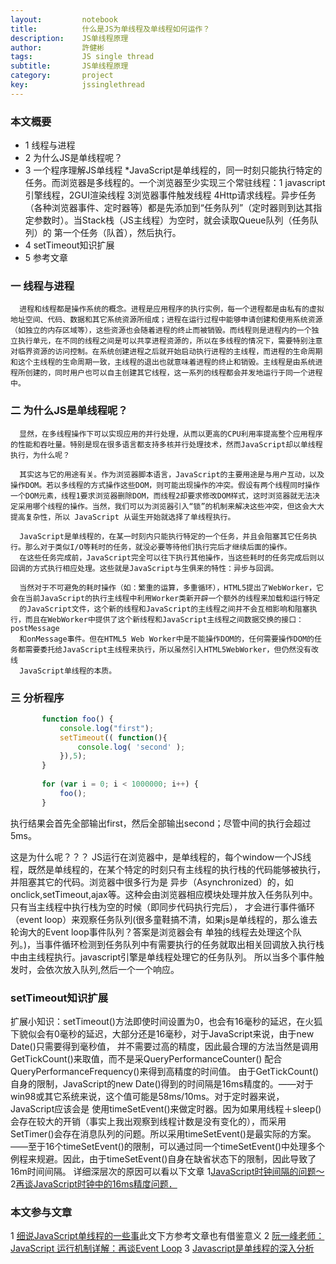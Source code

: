 ```yaml
---
layout:     	notebook
title:     	    什么是JS为单线程及单线程如何运作？
description:    JS单线程原理
author:     	許健彬
tags:      	    JS single thread 
subtitle:     	JS单线程原理
category:     	project
key:            jssinglethread
---
```



### 本文概要

* 1 线程与进程
* 2 为什么JS是单线程呢？
* 3 一个程序理解JS单线程
    *JavaScript是单线程的，同一时刻只能执行特定的任务。而浏览器是多线程的。一个浏览器至少实现三个常驻线程：1 javascript引擎线程，2GUI渲染线程 3浏览器事件触发线程 4Http请求线程。异步任务（各种浏览器事件、定时器等）都是先添加到“任务队列”（定时器则到达其指定参数时）。当Stack栈（JS主线程）为空时，就会读取Queue队列（任务队列）的
     第一个任务（队首），然后执行。
* 4 setTimeout知识扩展
* 5 参考文章


### 一 线程与进程
      进程和线程都是操作系统的概念。进程是应用程序的执行实例，每一个进程都是由私有的虚拟地址空间、代码、数据和其它系统资源所组成；进程在运行过程中能够申请创建和使用系统资源（如独立的内存区域等），这些资源也会随着进程的终止而被销毁。而线程则是进程内的一个独立执行单元，在不同的线程之间是可以共享进程资源的，所以在多线程的情况下，需要特别注意对临界资源的访问控制。在系统创建进程之后就开始启动执行进程的主线程，而进程的生命周期和这个主线程的生命周期一致，主线程的退出也就意味着进程的终止和销毁。主线程是由系统进程所创建的，同时用户也可以自主创建其它线程，这一系列的线程都会并发地运行于同一个进程中。

### 二 为什么JS是单线程呢？
      显然，在多线程操作下可以实现应用的并行处理，从而以更高的CPU利用率提高整个应用程序的性能和吞吐量。特别是现在很多语言都支持多核并行处理技术，然而JavaScript却以单线程执行，为什么呢？

      其实这与它的用途有关。作为浏览器脚本语言，JavaScript的主要用途是与用户互动，以及操作DOM。若以多线程的方式操作这些DOM，则可能出现操作的冲突。假设有两个线程同时操作一个DOM元素，线程1要求浏览器删除DOM，而线程2却要求修改DOM样式，这时浏览器就无法决定采用哪个线程的操作。当然，我们可以为浏览器引入“锁”的机制来解决这些冲突，但这会大大提高复杂性，所以 JavaScript 从诞生开始就选择了单线程执行。

      JavaScript是单线程的，在某一时刻内只能执行特定的一个任务，并且会阻塞其它任务执行。那么对于类似I/O等耗时的任务，就没必要等待他们执行完后才继续后面的操作。
	  在这些任务完成前，JavaScript完全可以往下执行其他操作，当这些耗时的任务完成后则以回调的方式执行相应处理。这些就是JavaScript与生俱来的特性：异步与回调。

      当然对于不可避免的耗时操作（如：繁重的运算，多重循环），HTML5提出了WebWorker，它会在当前JavaScript的执行主线程中利用Worker类新开辟一个额外的线程来加载和运行特定
	  的JavaScript文件，这个新的线程和JavaScript的主线程之间并不会互相影响和阻塞执行，而且在WebWorker中提供了这个新线程和JavaScript主线程之间数据交换的接口：postMessage
	  和onMessage事件。但在HTML5 Web Worker中是不能操作DOM的，任何需要操作DOM的任务都需要委托给JavaScript主线程来执行，所以虽然引入HTML5WebWorker，但仍然没有改线
	  JavaScript单线程的本质。	
	  
### 三 分析程序

```javascript
       function foo() {
           console.log("first");
           setTimeout(( function(){
               console.log( 'second' );
           }),5);
       }
        
       for (var i = 0; i < 1000000; i++) {
           foo();
       }
```
执行结果会首先全部输出first，然后全部输出second；尽管中间的执行会超过5ms。

这是为什么呢？？？
  JS运行在浏览器中，是单线程的，每个window一个JS线程，既然是单线程的，在某个特定的时刻只有主线程的执行栈的代码能够被执行，并阻塞其它的代码。浏览器中很多行为是
  异步（Asynchronized）的，如onclick,setTimeout,ajax等。这种会由浏览器相应模块处理并放入任务队列中。只有当主线程中执行栈为空的时候（即同步代码执行完后），
  才会进行事件循环（event loop）来观察任务队列(很多童鞋搞不清，如果js是单线程的，那么谁去轮询大的Event loop事件队列？答案是浏览器会有
  单独的线程去处理这个队列。)，当事件循环检测到任务队列中有需要执行的任务就取出相关回调放入执行栈中由主线程执行。javascript引擎是单线程处理它的任务队列。
  所以当多个事件触发时，会依次放入队列,然后一个一个响应。

	  	  
### setTimeout知识扩展

扩展小知识：setTimeout()方法即使时间设置为0，也会有16毫秒的延迟，在火狐下貌似会有0毫秒的延迟，大部分还是16毫秒，对于JavaScript来说，由于new Date()只需要得到毫秒值，
并不需要过高的精度，因此最合理的方法当然是调用GetTickCount()来取值，而不是采QueryPerformanceCounter() 配合 QueryPerformanceFrequency()来得到高精度的时间值。
由于GetTickCount()自身的限制，JavaScript的new Date()得到的时间隔是16ms精度的。——对于win98或其它系统来说，这个值可能是58ms/10ms。对于定时器来说，JavaScript应该会是
使用timeSetEvent()来做定时器。因为如果用线程＋sleep()会存在较大的开销（事实上我出观察到线程计数是没有变化的），而采用SetTimer()会存在消息队列的问题。所以采用timeSetEvent()是最实际的方案。——至于16个timeSetEvent()的限制，可以通过同一个timeSetEvent()中处理多个例程来规避。因此，由于timeSetEvent()自身在缺省状态下的限制，因此导致了16m时间间隔。
详细深层次的原因可以看以下文章
1[JavaScript时钟间隔的问题～](http://blog.csdn.net/aimingoo/article/details/1449258)
2[再谈JavaScript时钟中的16ms精度问题．](http://blog.csdn.net/aimingoo/article/details/1451556)



### 本文参与文章

1 [细说JavaScript单线程的一些事](http://www.codeceo.com/article/javascript-threaded.html)此文下方参考文章也有借鉴意义
2 [阮一峰老师：JavaScript 运行机制详解：再谈Event Loop](http://www.ruanyifeng.com/blog/2014/10/event-loop.html)
3  [Javascript是单线程的深入分析](http://www.cnblogs.com/Mainz/p/3552717.html)



















